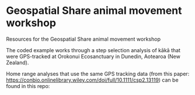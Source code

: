 # Geospatial Share animal movement workshop
Resources for the Geospatial Share animal movement workshop

The coded example works through a step selection analysis of kākā that were GPS-tracked at Orokonui Ecosanctuary in Dunedin, Aotearoa (New Zealand).

Home range analyses that use the same GPS tracking data (from this paper: https://conbio.onlinelibrary.wiley.com/doi/full/10.1111/csp2.13119) can be found in this repo: 
